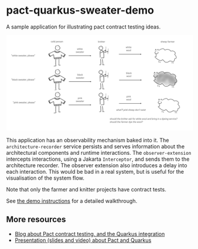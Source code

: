 # pact-quarkus-sweater-demo
A sample application for illustrating pact contract testing ideas.

![the flow of the application](images/app-flow.png)

This application has an observability mechanism baked into it. 
The `architecture-recorder` service persists and serves information about the architectural components and runtime interactions. 
The `observer-extension` intercepts interactions, using a Jakarta `Interceptor`, and sends them to the architecture recorder. The observer extension also introduces a delay into each interaction. This would be bad in a real system, but is useful for the visualisation of the system flow.


Note that only the farmer and knitter projects have contract tests. 

See [the demo instructions](./demo-script.md) for a detailed walkthrough.

## More resources

- [Blog about Pact contract testing, and the Quarkus integration](https://quarkus.io/blog/pact-and-quarkus-3/)
- [Presentation (slides and video) about Pact and Quarkus](https://hollycummins.com/contract-testing-devoxx-greece/)
